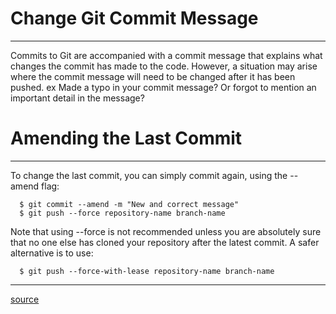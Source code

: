 # Change Git Commit Message
------------------------------------------------------------------------------------------------
Commits to Git are accompanied with a commit message that explains what changes the commit has made to the code. However, a situation may arise where the commit message will need to be changed after it has been pushed. ​ex Made a typo in your commit message? Or forgot to mention an important detail in the message?


# Amending the Last Commit
------------------------------------------------------------------------------------------------
To change the last commit, you can simply commit again, using the --amend flag:

```
  $ git commit --amend -m "New and correct message"
  $ git push --force repository-name branch-name
```

Note that using --force is not recommended unless you are absolutely sure that no one else has cloned your repository after the latest commit.
A safer alternative is to use:

```
  $ git push --force-with-lease repository-name branch-name
```



------------------------------------------------------------------------------------------------

[source](https://www.educative.io/edpresso/how-to-change-a-git-commit-message-after-a-push)
